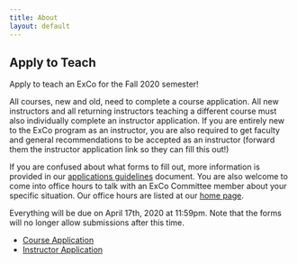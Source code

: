 ```yaml
---
title: About
layout: default
---
```

## Apply to Teach

Apply to teach an ExCo for the Fall 2020 semester! 

All courses, new and old, need to complete a course application. All new instructors and all returning instructors teaching a different course must also individually complete an instructor application. If you are entirely new to the ExCo program as an instructor, you are also required to get faculty and general recommendations to be accepted as an instructor (forward them the instructor application link so they can fill this out!)

If you are confused about what forms to fill out, more information is provided in our [applications guidelines](https://docs.google.com/document/d/10j_tkMfaOE2CMQoNcNGKblLPI4JzWxcArnB7Q9AEPxg/edit?usp=sharing) document. You are also welcome to come into office hours to talk with an ExCo Committee member about your specific situation. Our office hours are listed at our [home page](oberlinexco.org).

Everything will be due on April 17th, 2020 at 11:59pm. Note that the forms will no longer allow submissions after this time. 

* [Course Application](https://docs.google.com/forms/d/e/1FAIpQLSfze0BfvqtY5UEKdmL_cFLzQhEW7z9fc6UzQUcc5d4kmn_eag/viewform?usp=sf_link)
* [Instructor Application](https://docs.google.com/forms/d/e/1FAIpQLSdcCR9PYTog3jvJ5gOgmWPX99TqoEDhsu15SaRgo1oI9YMSsA/viewform?usp=sf_link)
